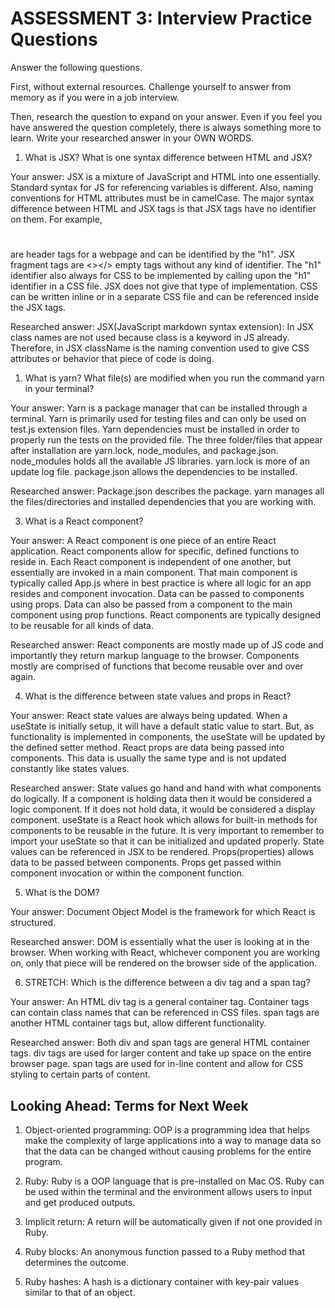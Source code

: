 # ASSESSMENT 3: Interview Practice Questions

Answer the following questions.

First, without external resources. Challenge yourself to answer from memory as if you were in a job interview.

Then, research the question to expand on your answer. Even if you feel you have answered the question completely, there is always something more to learn. Write your researched answer in your OWN WORDS.

1. What is JSX? What is one syntax difference between HTML and JSX?

Your answer: JSX is a mixture of JavaScript and HTML into one essentially. Standard syntax for JS for referencing variables is different. Also, naming conventions for HTML attributes must be in camelCase. The major syntax difference between HTML and JSX tags is that JSX tags have no identifier on them. For example, <h1></h1> are header tags for a webpage and can be identified by the "h1". JSX fragment tags are <></> empty tags without any kind of identifier. The "h1" identifier also always for CSS to be implemented by calling upon the "h1" identifier in a CSS file. JSX does not give that type of implementation. CSS can be written inline or in a separate CSS file and can be referenced inside the JSX tags. 

Researched answer: JSX(JavaScript markdown syntax extension): In JSX class names are not used because class is a keyword in JS already. Therefore, in JSX className is the naming convention used to give CSS attributes or behavior that piece of code is doing. 

1. What is yarn? What file(s) are modified when you run the command yarn in your terminal?

Your answer: Yarn is a package manager that can be installed through a terminal. Yarn is primarily used for testing files and can only be used on test.js extension files. Yarn dependencies must be installed in order to properly run the tests on the provided file. The three folder/files that appear after installation are yarn.lock, node_modules, and package.json. node_modules holds all the available JS libraries. yarn.lock is more of an update log file. package.json allows the dependencies to be installed. 

Researched answer: Package.json describes the package. yarn manages all the files/directories and installed dependencies that you are working with. 

3. What is a React component?

Your answer: A React component is one piece of an entire React application. React components allow for specific, defined functions to reside in. Each React component is independent of one another, but essentially are invoked in a main component. That main component is typically called App.js where in best practice is where all logic for an app resides and component invocation. Data can be passed to components using props. Data can also be passed from a component to the main component using prop functions. React components are typically designed to be reusable for all kinds of data. 

Researched answer: React components are mostly made up of JS code and importantly they return markup language to the browser. Components mostly are comprised of functions that become reusable over and over again. 

4. What is the difference between state values and props in React?

Your answer: React state values are always being updated. When a useState is initially setup, it will have a default static value to start. But, as functionality is implemented in components, the useState will be updated by the defined setter method. React props are data being passed into components. This data is usually the same type and is not updated constantly like states values. 

Researched answer: State values go hand and hand with what components do logically. If a component is holding data then it would be considered a logic component. If it does not hold data, it would be considered a display component. useState is a React hook which allows for built-in methods for components to be reusable in the future. It is very important to remember to import your useState so that it can be initialized and updated properly. State values can be referenced in JSX to be rendered. Props(properties) allows data to be passed between components. Props get passed within component invocation or within the component function. 

5. What is the DOM?

Your answer: Document Object Model is the framework for which React is structured. 

Researched answer: DOM is essentially what the user is looking at in the browser. When working with React, whichever component you are working on, only that piece will be rendered on the browser side of the application. 

6. STRETCH: Which is the difference between a div tag and a span tag?

Your answer: An HTML div tag is a general container tag. Container tags can contain class names that can be referenced in CSS files. span tags are another HTML container tags but, allow different functionality. 

Researched answer: Both div and span tags are general HTML container tags. div tags are used for larger content and take up space on the entire browser page. span tags are used for in-line content and allow for CSS styling to certain parts of content.  

## Looking Ahead: Terms for Next Week

1. Object-oriented programming: OOP is a programming idea that helps make the complexity of large applications into a way to manage data so that the data can be changed without causing problems for the entire program. 

2. Ruby: Ruby is a OOP language that is pre-installed on Mac OS. Ruby can be used within the terminal and the environment allows users to input and get produced outputs. 

3. Implicit return: A return will be automatically given if not one provided in Ruby. 

4. Ruby blocks: An anonymous function passed to a Ruby method that determines the outcome. 

5. Ruby hashes: A hash is a dictionary container with key-pair values similar to that of an object. 
